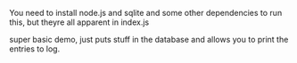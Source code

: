 You need to install node.js and sqlite and some other dependencies to run this, but theyre all apparent in index.js

super basic demo, just puts stuff in the database and allows you to print the entries to log.
